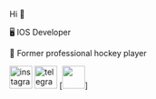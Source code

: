 Hi  👋

🖥 IOS Developer

🏒 Former professional hockey player


[<img src='https://cdn-icons-png.flaticon.com/512/174/174855.png' alt='instagram' height='40'>](https://www.instagram.com/danilkakakponotam/)  [<img 
src='https://upload.wikimedia.org/wikipedia/commons/5/5c/Telegram_Messenger.png' alt='telegram' height='40'>](https://t.me/KAKPONOTAM) [<img src='https://user-images.githubusercontent.com/77940475/133942037-666a9431-779e-4b96-88ba-609110e7b1b4.png' height='40'>]


